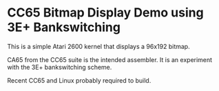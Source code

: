 # CC65 Bitmap Display Demo using 3E+ Bankswitching

This is a simple Atari 2600 kernel that displays a 96x192 bitmap.

CA65 from the CC65 suite is the intended assembler.  It is an experiment
with the 3E+ bankswitching scheme.

Recent CC65 and Linux probably required to build.
